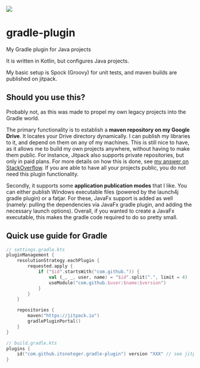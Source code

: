 [![](https://jitpack.io/v/itsnotoger/gradle-plugin.svg)](https://jitpack.io/#itsnotoger/gradle-plugin)

# gradle-plugin
My Gradle plugin for Java projects

It is written in Kotlin, but configures Java projects.

My basic setup is Spock (Groovy) for unit tests, and maven builds are published on jitpack.

## Should you use this?

Probably not, as this was made to propel my own legacy projects into the Gradle world.

The primary functionality is to establish a **maven repository on my Google Drive**.
It locates your Drive directory dynamically.
I can publish my libraries to it, and depend on them on any of my machines.
This is still nice to have, as it allows me to build my own projects anywhere, without having to make them public.
For instance, Jitpack also supports private repositories, but only in paid plans.
For more details on how this is done, see [my answer on StackOverflow](https://stackoverflow.com/a/74093635).
If you are able to have all your projects public, you do not need this plugin functionality.

Secondly, it supports some **application publication modes** that I like.
You can either publish Windows executable files (powered by the launch4j gradle plugin) or a fatjar.
For these, JavaFx support is added as well (namely: pulling the dependencies via JavaFx gradle plugin, and adding the necessary launch options).
Overall, if you wanted to create a JavaFx executable, this makes the gradle code required to do so pretty small.

## Quick use guide for Gradle

```kotlin
// settings.gradle.kts
pluginManagement {
    resolutionStrategy.eachPlugin {
        requested.apply {
            if ("$id".startsWith("com.github.")) {
                val (_, _, user, name) = "$id".split(".", limit = 4)
                useModule("com.github.$user:$name:$version")
            }
        }
    }

    repositories {
        maven("https://jitpack.io")
        gradlePluginPortal()
    }
}
```

```kotlin
// build.gradle.kts
plugins {
    id("com.github.itsnotoger.gradle-plugin") version "XXX" // see jitpack badge at the top of readme for latest version
}
```
